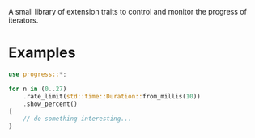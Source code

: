 A small library of extension traits to control and monitor the progress
of iterators.

# Examples

```rust
use progress::*;

for n in (0..27)
    .rate_limit(std::time::Duration::from_millis(10))
    .show_percent()
{
    // do something interesting...
}
```
